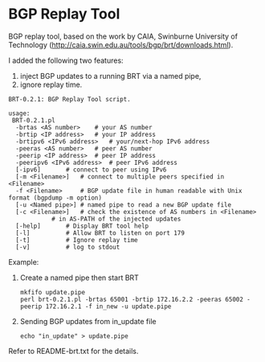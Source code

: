 # BGP Replay Tool
BGP replay tool, based on the work by CAIA, Swinburne University of Technology
(http://caia.swin.edu.au/tools/bgp/brt/downloads.html).

I added the following two features:
1. inject BGP updates to a running BRT via a named pipe,
2. ignore replay time.
   
```
BRT-0.2.1: BGP Replay Tool script.

usage:
 BRT-0.2.1.pl
  -brtas <AS number>	# your AS number
  -brtip <IP address>	# your IP address
  -brtipv6 <IPv6 address>	# your/next-hop IPv6 address
  -peeras <AS number>	# peer AS number
  -peerip <IP address>	# peer IP address
  -peeripv6 <IPv6 address>	# peer IPv6 address
  [-ipv6] 		# connect to peer using IPv6
  [-m <Filename>]	# connect to multiple peers specified in <Filename>
  -f <Filename>		# BGP update file in human readable with Unix format (bgpdump -m option)
  [-u <Named pipe>]	# named pipe to read a new BGP update file
  [-c <Filename>]	# check the existence of AS numbers in <Filename> 
			# in AS-PATH of the injected updates
  [-help]		# Display BRT tool help
  [-l]			# Allow BRT to listen on port 179
  [-t]			# Ignore replay time
  [-v]			# log to stdout
```
Example:
1. Create a named pipe then start BRT
   
    ```
   mkfifo update.pipe
   perl brt-0.2.1.pl -brtas 65001 -brtip 172.16.2.2 -peeras 65002 -peerip 172.16.2.1 -f in_new -u update.pipe
    ```
   
2. Sending BGP updates from in_update file
   
   ```
   echo "in_update" > update.pipe
   ```

Refer to README-brt.txt for the details.
